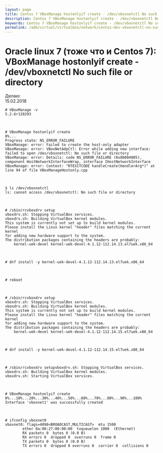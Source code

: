 ```yaml
---
layout: page
title: Centos 7 VBoxManage hostonlyif create - /dev/vboxnetctl No such file or directory
description: Centos 7 VBoxManage hostonlyif create - /dev/vboxnetctl No such file or directory
keywords: Centos 7 VBoxManage hostonlyif create - /dev/vboxnetctl No such file or directory
permalink: /adm/virtual/virtualbox/network/centos-dev-vboxnetctl-no-such-file-or-directory/
---
```


# Oracle linux 7 (тоже что и Centos 7): VBoxManage hostonlyif create - /dev/vboxnetctl No such file or directory

Делаю:  
15.02.2018

    # VBoxManage -v
    5.2.6r120293

<br/>

    # VBoxManage hostonlyif create
    0%...
    Progress state: NS_ERROR_FAILURE
    VBoxManage: error: Failed to create the host-only adapter
    VBoxManage: error: VBoxNetAdpCtl: Error while adding new interface: failed to open /dev/vboxnetctl: No such file or directory
    VBoxManage: error: Details: code NS_ERROR_FAILURE (0x80004005), component HostNetworkInterfaceWrap, interface IHostNetworkInterface
    VBoxManage: error: Context: "RTEXITCODE handleCreate(HandlerArg*)" at line 94 of file VBoxManageHostonly.cpp

<br/>

    $ ls /dev/vboxnetctl
    ls: cannot access /dev/vboxnetctl: No such file or directory

<br/>

    # /sbin/rcvboxdrv setup
    vboxdrv.sh: Stopping VirtualBox services.
    vboxdrv.sh: Building VirtualBox kernel modules.
    This system is currently not set up to build kernel modules.
    Please install the Linux kernel "header" files matching the current kernel
    for adding new hardware support to the system.
    The distribution packages containing the headers are probably:
        kernel-uek-devel kernel-uek-devel-4.1.12-112.14.13.el7uek.x86_64

<br/>

    # dnf install -y kernel-uek-devel-4.1.12-112.14.13.el7uek.x86_64

<br/>

    # reboot

<br/>

    # /sbin/rcvboxdrv setup
    vboxdrv.sh: Stopping VirtualBox services.
    vboxdrv.sh: Building VirtualBox kernel modules.
    This system is currently not set up to build kernel modules.
    Please install the Linux kernel "header" files matching the current kernel
    for adding new hardware support to the system.
    The distribution packages containing the headers are probably:
        kernel-uek-devel kernel-uek-devel-4.1.12-112.14.15.el7uek.x86_64

<br/>

    # dnf install -y kernel-uek-devel-4.1.12-112.14.15.el7uek.x86_64

<br/>

    # /sbin/rcvboxdrv setupvboxdrv.sh: Stopping VirtualBox services.
    vboxdrv.sh: Building VirtualBox kernel modules.
    vboxdrv.sh: Starting VirtualBox services.

<br/>

    # VBoxManage hostonlyif create
    0%...10%...20%...30%...40%...50%...60%...70%...80%...90%...100%
    Interface 'vboxnet1' was successfully created

<br/>

    # ifconfig vboxnet0
    vboxnet0: flags=4098<BROADCAST,MULTICAST>  mtu 1500
            ether 0a:00:27:00:00:00  txqueuelen 1000  (Ethernet)
            RX packets 0  bytes 0 (0.0 B)
            RX errors 0  dropped 0  overruns 0  frame 0
            TX packets 0  bytes 0 (0.0 B)
            TX errors 0  dropped 0 overruns 0  carrier 0  collisions 0
